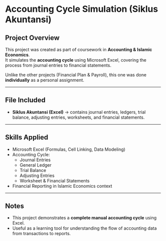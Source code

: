 # Accounting Cycle Simulation (Siklus Akuntansi)

## Project Overview
This project was created as part of coursework in **Accounting & Islamic Economics**.  
It simulates the **accounting cycle** using Microsoft Excel, covering the process from journal entries to financial statements.

Unlike the other projects (Financial Plan & Payroll), this one was done **individually** as a personal assignment.

---

## File Included
- **Siklus Akuntansi (Excel)** → contains journal entries, ledgers, trial balance, adjusting entries, worksheets, and financial statements.

---

## Skills Applied
- Microsoft Excel (Formulas, Cell Linking, Data Modeling)  
- Accounting Cycle:  
  - Journal Entries  
  - General Ledger  
  - Trial Balance  
  - Adjusting Entries  
  - Worksheet & Financial Statements  
- Financial Reporting in Islamic Economics context  

---

## Notes
- This project demonstrates a **complete manual accounting cycle** using Excel.  
- Useful as a learning tool for understanding the flow of accounting data from transactions to reports.  
